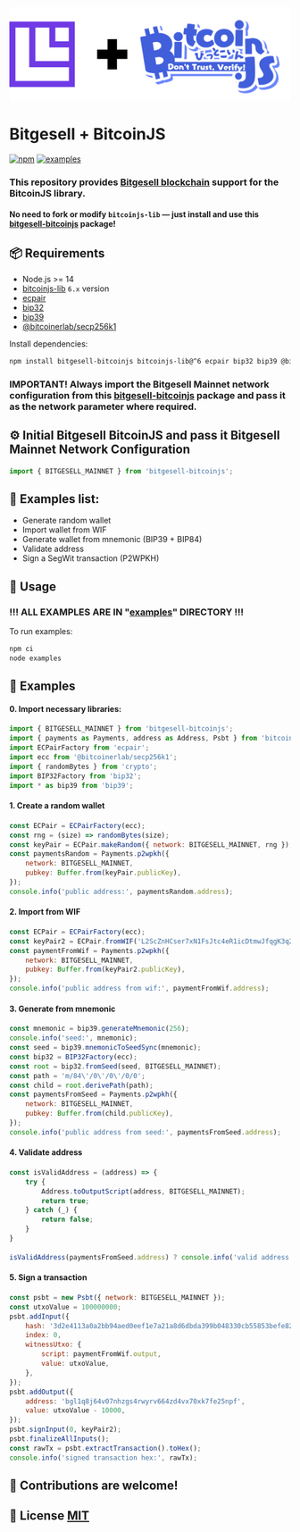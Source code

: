<img src="./logo.png" alt="Bitgesell + BitcoinJS" />

# Bitgesell + BitcoinJS

[![npm](https://img.shields.io/npm/v/bitgesell-bitcoinjs?style=for-the-badge)](https://www.npmjs.com/package/bitgesell-bitcoinjs) [![examples](https://img.shields.io/badge/examples-100%25-brightgreen?style=for-the-badge)](#-examples)

### This repository provides [Bitgesell blockchain](https://bitgesell.ca) support for the BitcoinJS library.

#### No need to fork or modify `bitcoinjs-lib` — just install and use this [bitgesell-bitcoinjs](https://www.npmjs.com/package/bitgesell-bitcoinjs) package!

## 📦 Requirements
- Node.js >= 14
- [bitcoinjs-lib](https://github.com/bitcoinjs/bitcoinjs-lib) `6.х` version
- [ecpair](https://github.com/bitcoinjs/ecpair)
- [bip32](https://github.com/bitcoinjs/bip32)
- [bip39](https://github.com/bitcoinjs/bip39)
- [@bitcoinerlab/secp256k1](https://github.com/bitcoinerlab/secp256k1)

Install dependencies:
```bash
npm install bitgesell-bitcoinjs bitcoinjs-lib@^6 ecpair bip32 bip39 @bitcoinerlab/secp256k1
```

### IMPORTANT! Always import the Bitgesell Mainnet network configuration from this [bitgesell-bitcoinjs](https://www.npmjs.com/package/bitgesell-bitcoinjs) package and pass it as the network parameter where required.

## ⚙️ Initial Bitgesell BitcoinJS and pass it Bitgesell Mainnet Network Configuration
```js
import { BITGESELL_MAINNET } from 'bitgesell-bitcoinjs';
```

## 🔧 Examples list:
- Generate random wallet
- Import wallet from WIF
- Generate wallet from mnemonic (BIP39 + BIP84)
- Validate address
- Sign a SegWit transaction (P2WPKH)

## 🚀 Usage

### !!! ALL EXAMPLES ARE IN "[examples](examples)" DIRECTORY !!!

To run examples:
```bash
npm ci
node examples
```

## 📄 Examples

#### 0. Import necessary libraries:
```js
import { BITGESELL_MAINNET } from 'bitgesell-bitcoinjs';
import { payments as Payments, address as Address, Psbt } from 'bitcoinjs-lib';
import ECPairFactory from 'ecpair';
import ecc from '@bitcoinerlab/secp256k1';
import { randomBytes } from 'crypto';
import BIP32Factory from 'bip32';
import * as bip39 from 'bip39';
```

#### 1. Create a random wallet
```js
const ECPair = ECPairFactory(ecc);
const rng = (size) => randomBytes(size);
const keyPair = ECPair.makeRandom({ network: BITGESELL_MAINNET, rng });
const paymentsRandom = Payments.p2wpkh({
	network: BITGESELL_MAINNET,
	pubkey: Buffer.from(keyPair.publicKey),
});
console.info('public address:', paymentsRandom.address);
```

#### 2. Import from WIF
```js
const ECPair = ECPairFactory(ecc);
const keyPair2 = ECPair.fromWIF('L2ScZnHCser7xN1FsJtc4eR1icDtmwJfqgK3q2XUwb3nmbMEDYkw', BITGESELL_MAINNET);
const paymentFromWif = Payments.p2wpkh({
	network: BITGESELL_MAINNET,
	pubkey: Buffer.from(keyPair2.publicKey),
});
console.info('public address from wif:', paymentFromWif.address);
```

#### 3. Generate from mnemonic
```js
const mnemonic = bip39.generateMnemonic(256);
console.info('seed:', mnemonic);
const seed = bip39.mnemonicToSeedSync(mnemonic);
const bip32 = BIP32Factory(ecc);
const root = bip32.fromSeed(seed, BITGESELL_MAINNET);
const path = 'm/84\'/0\'/0\'/0/0';
const child = root.derivePath(path);
const paymentsFromSeed = Payments.p2wpkh({
    network: BITGESELL_MAINNET,
    pubkey: Buffer.from(child.publicKey),
});
console.info('public address from seed:', paymentsFromSeed.address);
```

#### 4. Validate address
```js
const isValidAddress = (address) => {
	try {
		Address.toOutputScript(address, BITGESELL_MAINNET);
		return true;
	} catch (_) {
		return false;
	}
}

isValidAddress(paymentsFromSeed.address) ? console.info('valid address') : console.info('invalid address');
```

#### 5. Sign a transaction
```js
const psbt = new Psbt({ network: BITGESELL_MAINNET });
const utxoValue = 100000000;
psbt.addInput({
	hash: '3d2e4113a0a2bb94aed0eef1e7a21a8d6dbda399b048330cb55853befe82a8ed',
	index: 0,
	witnessUtxo: {
		script: paymentFromWif.output,
		value: utxoValue,
	},
});
psbt.addOutput({
	address: 'bgl1q8j64v07nhzgs4rwyrv664zd4vx70xk7fe25npf',
	value: utxoValue - 10000,
});
psbt.signInput(0, keyPair2);
psbt.finalizeAllInputs();
const rawTx = psbt.extractTransaction().toHex();
console.info('signed transaction hex:', rawTx);
```

## 🙌 Contributions are welcome!

## 📄 License [MIT](LICENSE)

